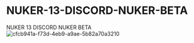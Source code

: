 # NUKER-13-DISCORD-NUKER-BETA
NUKER 13 DISCORD NUKER BETA
![cfcb941a-f73d-4eb9-a9ae-5b82a70a3210](https://user-images.githubusercontent.com/123881288/215331056-0663aceb-dea7-4f08-b0d2-998461d4a30f.jpg)

